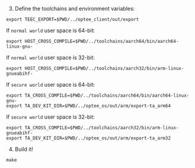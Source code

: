 
3. Define the toolchains and environment variables:

```
export TEEC_EXPORT=$PWD/../optee_client/out/export
```

If `normal world` user space is 64-bit:<BR>
```
export HOST_CROSS_COMPILE=$PWD/../toolchains/aarch64/bin/aarch64-linux-gnu-
```

If `normal world` user space is 32-bit:<BR>

```
export HOST_CROSS_COMPILE=$PWD/../toolchains/aarch32/bin/arm-linux-gnueabihf-
```

If `secure world` user space is 64-bit:<BR>

```
export TA_CROSS_COMPILE=$PWD/../toolchains/aarch64/bin/aarch64-linux-gnu-
export TA_DEV_KIT_DIR=$PWD/../optee_os/out/arm/export-ta_arm64
```

If `secure world` user space is 32-bit:<BR>

```
export TA_CROSS_COMPILE=$PWD/../toolchains/aarch32/bin/arm-linux-gnueabihf-
export TA_DEV_KIT_DIR=$PWD/../optee_os/out/arm/export-ta_arm32
```

4. Build it!

`make`